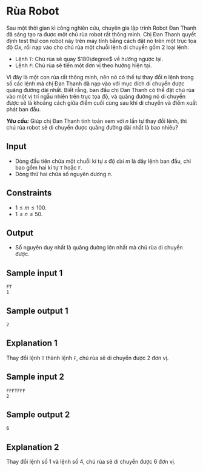 # Rùa Robot

Sau một thời gian kì công nghiên cứu, chuyên gia lập trình Robot Đan Thanh đã sáng tạo ra được một chú rùa robot rất thông minh. Chị Đan Thanh quyết định test thử con robot này trên máy tính bằng cách đặt nó trên một trục tọa độ $Ox,$ rồi nạp vào cho chú rùa một chuỗi lệnh di chuyển gồm $2$ loại lệnh: 

- Lệnh `T`: Chú rùa sẽ quay $180\degree$ về hướng ngược lại.
- Lệnh `F`: Chú rùa sẽ tiến một đơn vị theo hướng hiện tại.

Vì đây là một con rùa rất thông minh, nên nó có thể tự thay đổi $n$ lệnh trong số các lệnh mà chị Đan Thanh đã nạp vào với mục đích di chuyển được quãng đường dài nhất. Biết rằng, ban đầu chị Đan Thanh có thể đặt chú rùa vào một vị trí ngẫu nhiên trên trục tọa độ, và quãng đường nó di chuyển được sẽ là khoảng cách giữa điểm cuối cùng sau khi di chuyển và điểm xuất phát ban đầu.

***Yêu cầu:*** Giúp chị Đan Thanh tính toán xem với $n$ lần tự thay đổi lệnh, thì chú rùa robot sẽ di chuyển được quãng đường dài nhất là bao nhiêu?

## Input

- Dòng đầu tiên chứa một chuỗi kí tự $s$ độ dài $m$ là dãy lệnh ban đầu, chỉ bao gồm hai kí tự `T` hoặc `F`.
- Dòng thứ hai chứa số nguyên dương $n$.

## Constraints

- $1 \le m \le 100$.
- $1 \le n \le 50$.

## Output

- Số nguyên duy nhất là quãng đường lớn nhất mà chú rùa di chuyển được.

## Sample input 1

```
FT
1
```

## Sample output 1

```
2
```

## Explanation 1

Thay đổi lệnh `T` thành lệnh `F`, chú rùa sẽ di chuyển được $2$ đơn vị.

## Sample input 2

```
FFFTFFF
2
```

## Sample output 2

```
6
```

## Explanation 2

Thay đổi lệnh số $1$ và lệnh số $4,$ chú rùa sẽ di chuyển được $6$ đơn vị.

